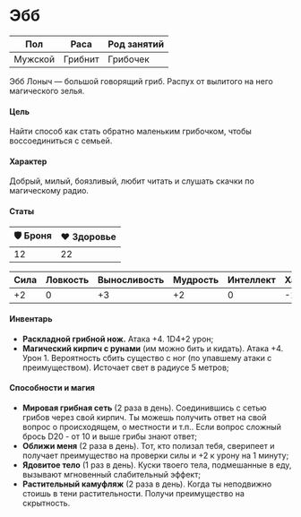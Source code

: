 # Эбб

| Пол     | Раса    | Род занятий |
| ------- | ------- | ----------- |
| Мужской | Грибнит | Грибочек    |

Эбб Лоныч — большой говорящий гриб. Распух от вылитого на него магического зелья.

#### Цель

Найти способ как стать обратно маленьким грибочком, чтобы воссоединиться с семьей.

#### Характер

Добрый, милый, боязливый, любит читать и слушать скачки по магическому радио.

#### Статы

| 🛡 Броня | ❤️ Здоровье |
| ------- | ----------- |
| 12      | 22          |

| Сила | Ловкость | Выносливость | Мудрость | Интеллект | Харизма |
| ---- | -------- | ------------ | -------- | --------- | ------- |
| +2   | 0        | +3           | +2       | 0         | -2      |

#### Инвентарь

- <b>Раскладной грибной нож.</b> Атака +4. 1D4+2 урон;
- <b>Магический кирпич с рунами</b> (им можно бить и кидать). Атака +4. Урон 1. Вероятность сбить существо с ног (по упавшему атаки с преимуществом). Источает свет в радиусе 5 метров;

#### Способности и магия

- <b>Мировая грибная сеть</b> (2 раза в день). Соединившись с сетью грибов через свой кирпич. Ты можешь получить ответ на свой вопрос о происходящем, о местности и т.п.. Если вопрос сложный брось D20 - от 10 и выше грибы знают ответ;
- <b>Оближи меня</b> (2 раза в день). Тот, кто полизал тебя, сверипеет и получает преимущество на проверки силы и +2 к урону на 1 минуту;
- <b>Ядовитое тело</b> (1 раз в день). Куски твоего тела, подмешанные в еду, вызывают мгновенный слабительный эффект;
- <b>Растительный камуфляж</b> (2 раза в день). Когда ты неподвижно стоишь в тени растительности. Получи преимущество на скрытность.
